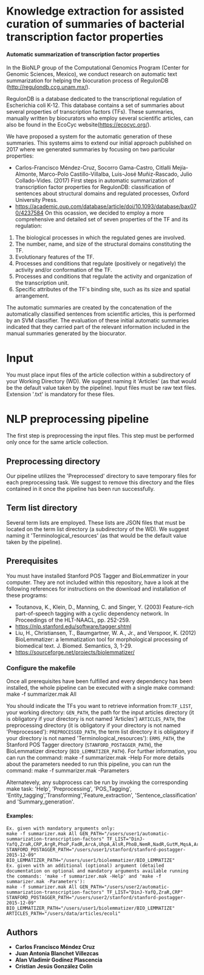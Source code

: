 # Knowledge extraction for assisted curation of summaries of bacterial transcription factor properties

#### Automatic summarization of transcription factor properties

In the BioNLP group of the Computational Genomics Program (Center for Genomic Sciences, Mexico), we conduct research on automatic text summarization for helping the biocuration process of RegulonDB (http://regulondb.ccg.unam.mx/).

RegulonDB is a database dedicated to the transcriptional regulation of Escherichia coli K-12. This database contains a set of summaries about several properties of transcription factors (TFs). These summaries, manually written by biocurators who employ several scientific articles, can also be found in the EcoCyc website(https://ecocyc.org/).

We have proposed a system for the automatic generation of these summaries. This systems aims to extend our initial approach published on 2017 where we generated summaries by focusing on two particular properties:
- Carlos-Francisco Méndez-Cruz, Socorro Gama-Castro, Citlalli Mejía-Almonte, Marco-Polo Castillo-Villalba, Luis-José Muñiz-Rascado, Julio Collado-Vides. (2017) First steps in automatic summarization of transcription factor properties for RegulonDB: classification of sentences about structural domains and regulated processes, Oxford University Press.
- https://academic.oup.com/database/article/doi/10.1093/database/bax070/4237584
On this ocassion, we decided to employ a more comprehensive and detailed set of seven properties of the TF and its regulation:
1.	The biological processes in which the regulated genes are involved.
2.	The number, name, and size of the structural domains constituting the TF.
3.	Evolutionary features of the TF.
4.	Processes and conditions that regulate (positively or negatively) the activity and/or conformation of the TF.
5.	Processes and conditions that regulate the activity and organization of the transcription unit.
6.	Specific attributes of the TF's binding site, such as its size and spatial arrangement.

The automatic summaries are created by the concatenation of the automatically classified sentences from scientific articles, this is performed by an SVM classifier. The evaluation of these initial automatic summaries indicated that they carried part of the relevant information included in the manual summaries generated by the biocurator.

# Input
You must place input files of the article collection within a subdirectory of your Working Directory (WD). We suggest naming it 'Articles' (as that would be the default value taken by the pipeline). Input files must be raw text files. Extension '.txt' is mandatory for these files.

# NLP preprocessing pipeline
The first step is preprocessing the input files. This step must be performed only once for the same article collection.

## Preprocessing directory
Our pipeline utilizes the 'Preprocessed' directory to save temporary files for each preprocessing task. We suggest to remove this directory and the files contained in it once the pipeline has been run successfully.

## Term list directory
Several term lists are employed. These lists are JSON files that must be located on the term list directory (a subdirectory of the WD). We suggest naming it 'Terminological_resources' (as that would be the default value taken by the pipeline).

## Prerequisites
You must have installed Stanford POS Tagger and BioLemmatizer in your computer. They are not included within this repository, have a look at the following references for instructions on the download and installation of these programs:
- Toutanova, K., Klein, D., Manning, C. and Singer, Y. (2003) Feature-rich part-of-speech tagging with a cyclic dependency network. In Proceedings of the HLT-NAACL, pp. 252-259.
- https://nlp.stanford.edu/software/tagger.shtml
- Liu, H., Christiansen, T., Baumgartner, W. A., Jr., and Verspoor, K. (2012) BioLemmatizer: a lemmatization tool for morphological processing of biomedical text. J. Biomed. Semantics, 3, 1-29.
- https://sourceforge.net/projects/biolemmatizer/


### Configure the makefile
Once all prerequisites have been fulfilled and every dependency has been installed, the whole pipeline can be executed with a single make command:
	make -f summarizer.mak All

You should indicate the TFs you want to retrieve information from:`TF_LIST`, your working directory: `GEN_PATH`, the path for the input articles directory (it is obligatory if your directory is not named 'Articles') `ARTICLES_PATH`, the preprocessing directory (it is obligatory if your directory is not named 'Preprocessed'): `PREPROCESSED_PATH`, the term list directory it is obligatory if your directory is not named 'Terminological_resources'): `ERMS_PATH`, the Stanford POS Tagger directory (`STANFORD_POSTAGGER_PATH`), the BioLemmatizer directory (`BIO_LEMMATIZER_PATH`). For further information, you can run the command: 
	make -f summarizer.mak -Help
For more details about the parameters needed to run this pipeline, you can run the command:
	make -f summarizer.mak -Parameters


Alternatevely, any subprocess can be run by invoking the corresponding make task: 'Help', 'Preprocessing', 'POS_Tagging', 'Entity_tagging','Transforming','Feature_extraction', 'Sentence_classification' and 'Summary_generation'.


#### Examples:
	Ex. given with mandatory arguments only:
	make -f summarizer.mak All GEN_PATH="/users/user1/automatic-summarization-transcription-factors" TF_LIST="DinJ-YafQ,ZraR,CRP,ArgR,PhoP,FadR,ArcA,UhpA,AlsR,PhoB,NemR,NadR,GutM,MqsA,ArsR,FhlA" STANFORD_POSTAGGER_PATH="/users/user1/stanford/stanford-postagger-2015-12-09" BIO_LEMMATIZER_PATH="/users/user1/biolemmatizer/BIO_LEMMATIZE"
	Ex. given with an additional (optional) argument (detailed documentation on optional and mandatory arguments available running the commands: 'make -f summarizer.mak -Help' and 'make -f summarizer.mak -Parameters'):
	make -f summarizer.mak All GEN_PATH="/users/user2/automatic-summarization-transcription-factors" TF_LIST="DinJ-YafQ,ZraR,CRP" STANFORD_POSTAGGER_PATH="/users/user2/stanford/stanford-postagger-2015-12-09" BIO_LEMMATIZER_PATH="/users/user1/biolemmatizer/BIO_LEMMATIZE" ARTICLES_PATH="/users/data/articles/ecoli"


## Authors

* **Carlos Francisco Méndez Cruz**
* **Juan Antonia Blanchet Villezcas**
* **Alan Vladimir Godínez Plascencia**
* **Cristian Jesús González Colín**
